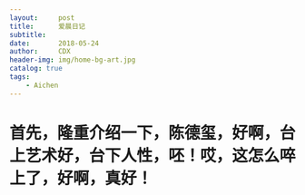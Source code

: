 ```yaml
---
layout:     post
title:      爱晨日记
subtitle:   
date:       2018-05-24
author:     CDX
header-img: img/home-bg-art.jpg
catalog: true
tags:
    - Aichen
---
```

# 首先，隆重介绍一下，陈德玺，好啊，台上艺术好，台下人性，呸！哎，这怎么啐上了，好啊，真好！
